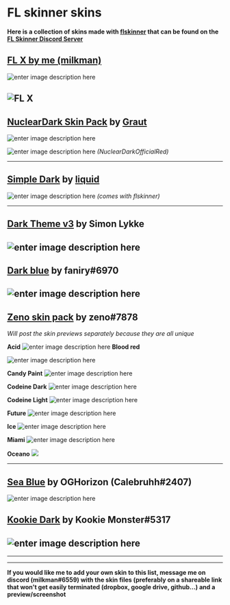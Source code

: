 # FL skinner skins 

**Here is a collection of skins made with [flskinner](https://liquiad.github.io/flskinner/) that can be found on the [FL Skinner Discord Server](https://discord.gg/EpdWnDV)**

## [FL X by me (milkman)](https://github.com/milkman420/FLSTUDIOX)
![enter image description here](https://camo.githubusercontent.com/acb57942a853de4e93bbf4ecc76b4df6fcea1dc7/68747470733a2f2f692e6962622e636f2f56394437314e622f464c582e706e67)

![FL X](https://i.ibb.co/zRzLmsD/FL64-07i-IQ3-CVNB.png)
---
## [NuclearDark Skin Pack](https://drive.google.com/drive/folders/1AReArIsJv3rxo6jFhL9YpVm2v13_6Xkl) by [Graut](https://github.com/GrautDevelopes)
![enter image description here](https://i.ibb.co/XJbQcT2/nucldark.png)

![enter image description here](https://i.ibb.co/xL9hVDh/FL64-g-Mr-IRB4yqx.png)
*(NuclearDarkOfficialRed)*

---
## [Simple Dark](https://github.com/liquiad/flskinner/blob/master/flskinner/Default/skins/SimpleDarkSkin.json) by [liquid](https://github.com/liquiad)
![enter image description here](https://camo.githubusercontent.com/0fb593d74dfd6967aee214ff52f521e2063856e9/68747470733a2f2f692e696d6775722e636f6d2f3732646334625a2e706e67)
*(comes with flskinner)*

---
## [Dark Theme v3](https://drive.google.com/drive/folders/1AglyxfQiklmqCOUACnYd6Xs5iXTE2AmB?usp=sharing) by Simon Lykke
![enter image description here](https://i.ibb.co/bHxxyhr/2dgwd68v68.png)
---
## [Dark blue](https://drive.google.com/file/d/1jg0Oj1DyhGLpgZYM_pjRkg3wWzW0awmK/view?usp=sharing) by faniry#6970
![enter image description here](https://i.ibb.co/NKcVtGW/9u-Hb-IIh6gi.png)
---

## [Zeno skin pack](https://drive.google.com/drive/folders/1ioO2bI-pusQGKwyDwYpjPzeqV1wlPXuP?usp=sharing) by zeno#7878
*Will post the skin previews separately because they are all unique*

 

**Acid**
![enter image description here](https://lh3.googleusercontent.com/fife/ABSRlIohWAk8GRiCeTBJBfco2zKqMHoB4H73-Ozo6HdBjO5eCKFDXmfZROz_2egdV468LLwDtb9PLvA2q83Dlz7tYtwusMu5xqhjxIVgfsrPoaGnUc7C-UK-9qlkiPh2IYcU77q4AG1qWD5ZKk3mKCLRUkFhMRHLz9AmlIiTj7_r-NDREbkeo7jPF7cML9SdHGz9AbVPH_pPog4X8xlcI2m7TGeypQjsItsByXB_B43jGc5fszO-Q9uuvu0ca9AR9H849L3vfGqdawLe_FNx_N6EKVujWucKHRbrUr6aNDMhUMjyMxeP-FPTHarOIdFW1Od0vx096D39F_TJQqBpkcuTtB7UX2W05i8JzaJyXrdghkr18voM1CHz5gFyIifvyg4cdSoK1s77VXdLnzdmjHlQ7XyD0ThY_2BpKF75n4enXDuuR4ox9Pe8X_QhOXeEG3xMDgLXOwIAhRuNea4ZuO3LUWcr09daDbA_v8M8-n2Q6IMkhEBX5E5NxPcFXajTCw1sA2lxhXHI_C0lGbsm86BsZ_ivGqC-qBNCVal8wI3jFsfy8CHcXDBFBpRYIj-VOWqyPEaBVOCCHbjzv6rq6TTneaQPU6ulcJYb8hQq3eZ2R3FGNNtLCxlqr5ttgmNdkZpla5zLhzMik7AZujPzvV_IpWFQbmKN400F7cNpU6sFjW3efHanUF1jT2pJfSW7H8nGiEVahLaJvA4z4GZxR2vTe_h3sbAVssxVti8=w1919-h969-ft)
**Blood red**

![enter image description here](https://lh3.googleusercontent.com/fife/ABSRlIoYJhTnNCod2nQRz_gbhTg3NS8mbLfQaAIvZ-au7x2QnyUcmSt_wHzLRUCbLw4Z6Jv94dJVNP8vyjG2tXAreA_7suNFq96T8nDbYGx5XFh4_3iytMhznajk6MdPkB35OLNT9DDmwgC1RPHfsYk6IZyUcRGey4zD1ASf4zWCu3neewFSWjO1hy9IJ4GjtrJw4bGJAuvjuRyd-_O45h77ybyDjDWURu9Lw6WM9WSy5KqqQATIBA6dM8XPfgJuRmqUTV7rr4EZ1I1W77blj065TiyhN2v8qfJX1Oz0gGb-YpaOJ5TZGibzERk302D5TUP6V6r4O-g63gXG6qGimrD_Toq9bvdnPDABH4TkadbqzshcyVOmlod3wsa5xa5Wqqfe2QBB3NxNSzqZnsZqIaMs_Pg0jc-YIhU92mLKsx6NeuHddzojq-tc-NMar-rji173v1q0wFhEhwAn9yeq2virlkT-zusZ9ye_daEDRSWfcqtY0qJdrcBjP5uf-V5Dz61G_Ebz6nKK0ZA3GmdIugJFwADgtbWvG5VbS1vSzf9T3AEl_zJLWzkhPsoNGPmunSgz2LWo5sV_KpjaMiRQBb9snvWe4Ggv8q9ErijO8xPMNbVfQIQJZsoYWmrHmGz5yisBaAWxNPteg6-Ae5-BFwPByxIaksyApdtvQP5ya0M-ihV2SDDHIaK-ZWZ3Vedl42nEMjuStZvfut3am1c4HFlVoDw88i37la0VK5M=w1919-h969-ft)

**Candy Paint**
![enter image description here](https://lh3.googleusercontent.com/fife/ABSRlIq2MLv22INagoIzS653F-Hq5131bvOTXVumbyqlxeLi4kiO2WYhFkZkHExmzUC4DtQ9-_gnoUyOUGnPWdYbqheHEmSzTTFEEl6_sQH4zpuo68zWbYh2vGDnxoHH3n1nJX0ri0uB1jN9xEPxy7qWgn_yVWvTgABxwk8WIJCT6O_luegi4Y9dPRUjXe540sLLujCKvGukSmXyxfI162-z-y-EKj070j626TBC7pNNr-TFZNZC5telxte2DCR4CibqvOC4EQmpXzr-_v2LpWW0pV5pO8_zsg5yeXollF1HYfyL1yDz9i_g1Ra0Wlx211WWaxaVPkMidxlIeD6iD4XF_Ykn0eUfmz80oS2IO8c6Hxd6aDY-JY3hhN-bjd1UgBC6Lclw2KaumFpTsgeDrGgdEhMxjZ4mzXnRkYRpRcd1T2FroAQI1Wj-Vtes8pE3Y1VAzLgxBMl8B7x0T-JTsikTW03mT9r2FOcySqDi_DqD4ZK43GX_LMrJ0ZBt8sgTSKUt2b6ZD_9RDgfVO4l3p9cGRVAxhUS9cswDwNqLQn9fnX6aIZKT99fNjrSANFSOybyCybk2O1wXl4QH4eKhw9vYXRfQ5TZcgL0NVi9IcQOQPFEJdlAg_TOq7hI-S2Qa9xWXxUeHnw8l2bZ_66fNNlqkQSXDdQRmEP1cq-d9QiRF1VS4h-XtjkPsYywsea5jRZH9_rV3mPwKh2uaGdm5VoFXRnvXRMtBgqhWPDE=w1365-h969-ft)

**Codeine Dark**
![enter image description here](https://lh3.googleusercontent.com/fife/ABSRlIrI5fg1uvI4GJJJ5fpieHFxk_HaA5LMMi-9IQhdRlXp7g0jX-bDDbqz7EQkKA_o830SdbuOjKALeDy9HrIDRlRGHjNpz3BjeA4m64TSvdEqvqfrXkJ-rlUFJWre0R8M9GCqq1uFMt-zh08II_Ndr3WNIOpYnYHRzIVyYX6GtWaEPyZ-b_gbOUK06pmQ05qkcMdqa7lGnjtSD4WY9mvu5VsoftCQaVa0IEH9r71wxQx2IuO34R3UatOikJuV4yjTuJ5Wl9WKBZ62umy7AZuBe3wlJURx26gJSmuC7UmO52y-0fSj75R22Txngv-OogiIrqGAYx-wesHJQhgdalrjWMIap919fQ2ib2-fSqH97HAD5YEluAyn2mJz4IkPJ2AMxRCfLIp2Rpz-p9vWXL3NE5vSf403i3Wd539uEXQcU0FwUxuxb0bJmherU2F41w56ge7geVi6z1lj4046xxXipRMMkSqEtDcfZR0AZTBSpOx_CGkO19a3g6g81zzgKv2N5Tv46ZV3-RoBSkwqzK5tpu13nBXFMeGwsQW4hNvhelCwQxUgnepK_D0xvXgGu_J0LlTWNZuf8agbRTuf2KpL-b-slJTBCzDbKtK-KmsMMMnqd75PSNBiGGkRoVr1L7AK0YiUWP3VXMH4F8cVoo6JlUiDM5CzU8aN_qnm6JYkuRuZhsXx2KupERu9YI6xrQPbAfWrRlBAQK5BGiS2d1h8MYccvbgoLLSvkYM=w1365-h969-ft)

**Codeine Light**
![enter image description here](https://lh3.googleusercontent.com/fife/ABSRlIpX34OJHJsZBVuWs0r6thMndnrJTy1CqJFZSIsw7IbDpr65k-IpbggIHeyf_CwiwoNzqCpg0tK7CMfXeiHmIdkpfe2eweW7oDWsow-uYQiq9L4SfeWqrL_eBYGudpsrPoZwUnmtDKqnS8qQ7990kJds0yXsTRm3GZY3uqRFVjjvJXJ5P7HhM5x9DMPzXMXSd-Wzi_RL7bsxBPljetRapNcaEx5tqlPN28u4w_fsiiK2Re75OIHDAgvv_cLR3LRUbFF4EWcN0lm_yM1fdz_Cvmf_6P2N7hk6tn_d5tj-6BoY10Ha6UkXFOqaOIrU0ePh1Q-Y1RR_-LK_373W1Ti5JUY7u8Xnowx08BEz3PQyIg_X5fshvSErmpT4WzJ42vP5miPbJM3qHaw5Nc_EDL4tUgbx4kQ1vSKzwol8oJ_LfbkZKAhbR9kWTzeERHXPHsFT6a_oGXfun2yfbk2F5jeQCcAeLm9MzD14PpSkLnsco0MXXAFUrDkOi1jorZRNd5wvYdzTrawxhWNNc_TtsokZBotOQd-RWRwsieOLKdpqVlL913nm62qLfiltkpeeerr6PP-Q8r1PLk2Fhq0LBC3P1yW0bz1pudc9HUA_ZlDn9N4XnJckAXiPVR-fvi62tNEl1Vxe4xHehEknMp8x9Leqqiix5dt-sj_d66Di_F6f_5Apgoji3KK0TK661IIlUxop1pH_e_oKEO7jO1kbQPrmJEhjYcqoxAiCTtE=w1365-h969-ft)

**Future**
![enter image description here](https://lh3.googleusercontent.com/fife/ABSRlIobsEFWyKxEmjmvbabrObk2IBMu-4r8jHT62wwgePKLxfbHt62bJ2ua_bV_2BtUu1qzIz1d9S5vCfgZ8POPOZjeydek5unLvXVhtzLMRGcviPdqCY9pYgBwfOHCXxOdscR4XmjfEDGFZVpLVBkGnXisMQlaikqzEbBmBxcNsiOqwPdi4qFRSy70GFpwd_tJswp-7ZxzWbZsg3tgnZ40aRUTaWC290fnYvITt4OlRWX3MBg0R3wC95Rmv-Hht5HRlc2hZK3FNadbst6Xe3qYY9JJfm42-GjGQZjDKuA9pByXcec3q1AKSKR2_mXSqIf7Hx-REMDSdJG4dAYi7OJhozBALcQDE9-cYyi0nDejLJRb2w0WNJ11wEEE_upWKdqW-nIO1shWu_fYThma6iWmCCj0zGd9RQ-MNC50eVfCap1_56xmNiXZET267NIm69ukLPSJgLA8xUu0Qpp5_MGE0J03u-lgs_hYnzC-A8SVO67pjM4AOJeYE8Jrj7WIFzej-w2ntCaNSw76GebqpPoIScg5MzuL7VhqJuRpep4nJGHw-2UDiweuH1PdB8Vxm_lvqPhJQllElyPZOBPxCgl0U5FFt3-0F-wvl1KfkfCzczq1SRAgNwMP_kejmEnENDTrT-hDbaRytCBiNj_ZT9M0SCdWefZpTqI0YIJZFWH6i0gOmddJNB16FOZt_Xh_Qs-gGmJtjeE41ZW5PwthcfYcNqzzR1jquOXAguA=w1365-h969-ft)

**Ice**
![enter image description here](https://lh3.googleusercontent.com/fife/ABSRlIqCKJbyS0Tcc6KlhNdERWHiYKP_SI0h7cakdvy4A3WdxU0HQi3dsBnwy5hFiZaRkHOyJqOmE8EnPHOifT_u-8OS-h-ZAYIR2Inr2AMgGQmbxisuJF-jARqpjcMkwGTqhk3bh-1SnFt9T2p_bTu-SbphN2-9HgKp7PjZCbwF3_gE5BBXVsj2KvVJLMLN9C2ykDRK7iFernI7B2CWQY99B9gCcacacZ0w7b3CsoRi55l4vrQHtl3Bs1EBVVkkGFzpLdyUjo_qyrGuLk5T0wsd5xfpZKuEjBVgp3iixXGgbeZTp2Z7ove0P2ujtkRr8BmCsp9OXoEcRXSo4iEFNcClRqF0tMVEW07aYvFi4barAIOXHLIwsDPhDEhMlVknOtjABcBi52jgvj27gSommyqoEDVW1eM7UUwJicfpvbeK8zzrvLvDwDUaabPTGizYtL7TaSwubN6_HHsPZxKK7hV-9-CwY_7o_j3y2k4smRTcDAPRWqhO2N3FiCTZq5unDjNvHKY4ztOnwXzeMozYPq6qcF_7WF9TSH-3khJS38R7fY399fahHPexAQyIgAeCNV9fAwLzJrN2XX3M4Tx4xQtUYlxJ296jaQMF73HV2OmsirUMVqTcUIfQXZGMElB09me_0bK3LjYjSVRcqb0IoOAkbTKlWnRVfsnV0a8I--fFbvvn180zX4ia-2EdTLPrkzVZbgRmXmPQFcMljqfXdlkGq5tbor7TkLuoHjQ=w1365-h969-ft)

**Miami**
![enter image description here](https://lh3.googleusercontent.com/fife/ABSRlIozaNFLV45M4Vmu7_JwTTqwdyFttKWErVqhTB0Ko_wESFArQ1BmgU73-RFoZc2QQx1xIXI-6EIDJZa9wnFKxpTPTcwAy9ED5Rz4w-Oz_94V9xCuB9CrWkq0QhPTTCJU-yOBZ_8FVvQgfPS5YwD2grv0DJrdV6CAD7RNDbphzCirQBYCPEvMMK_gXaZClR5TsBqQe0KQ7G6IsCUDAY9dL-axNJI4VYQl4Id38AZenwKgJUOSwC61Tzrj74fUFI0zLD1A3zZ90kPDAHomFvBiwxR2mf1kKANYkDWzBSIak0WrABVpd8h0UxCPF00YllbEFEqn6SZTqZUiEPhBjiihRCkKTXCPmD7lSvlbMSwHBOtFrvLcxuo4dxvbe0tZZcxU7ZCZufG09Jy9WrVmv8LJ3EADqMwMsbSUpR2uFObrVmoOZl6VsFU4kbXKmWTHCFgbo3h0Bx9yZAE1Y1liD6gYNUCXDIlgRTf5tDeXl-UgN3zLYcGblatpsQ_Yfk3P2v2egzYGZar4S5clBI284EUokrfUvi91UpuGHLiSvq5I8jmpHe4wdwox7-Yg2wpL0_K3_AQzYJvikVkIoskgV3DUjlB7TD3G_VD0twwaguxIQxBy8WreGpHHhXaAq8noKi7dfau7TIQOHcl3_R_cojuNhQKAtBhKljoj7PngXLop899Ykeo7t23WWLeXeiw_M2qZ4-AJhXDiBQBLpEIymnX1WQbTBTydx8vWYkg=w1365-h969-ft)

**Oceano**
![](https://lh3.googleusercontent.com/fife/ABSRlIrnRarEPkPoSmjtKjqTbhTDxOz3BQO9ykwCn3zy3SKAodRigKcYV6VfYosDcKYVdg7Cpx7HnoVzslPCpK5G6FO28cZ37rcpuRU2b6hJjnvqLdcoDezFZPZekgvowf1E1LOinl2nfO-bH2fkigbwyZ6wxrUwuNGryk4ebBlGFE-mDVT1DsmUCjs_a7TEPuFJHVNiqDBO9A8SVZfQ7GhdO9tImrUf5Iq5cO0VqG3TBNGy2pWnjk3rPZflSDN0wtNGvB7IC5X3kni7-vVQ6JrgrqOcFHaw74QufrlpD3kWapFs1n4TDr10-j27dUX47Scy5I_hCpDS5VOBtxJKANi26W4hnUswoPXmIRIQTnFPElLDdzum6GJ71JEQ1yRNA1LS7neIyiF33dbbWgKJdROX_VaFDfYbvuUnm1tdPQq2LY2MnemHoj4nrje1_k5eBKPl5LjPTLjdqL0hq5cLYHorJLLA3edKhSF2etpG8CErgUnRzdgkOlVNziuFpNjEXYSlAcLZiROE2GmdrycHRSkixuHp4HSKxWawNZiCszCwdDyqIsdebOnhE7J_rvsyQ5a7bHQ8Cnw3ptZnbystWRFI39vU_ciJgXsyR7UbW_6kPQ_fN5U-ndZg4p1ZTuMruxup4SnggRmMV49afAJuiQ3TRxZ9TNT588ulfw_oUhpmCB8EVgH0JB21UG9Zn6GERJf0FGHkEa5r_8ahr0ntzGBlZo5woCqYvG6sTXM=w1365-h969-ft)


---
## [Sea Blue](https://drive.google.com/file/d/1cGcadCSbdLD7JTU6zlZs7xSFEAyEV1Uq/view?usp=sharing) by OGHorizon (Calebruhh#2407)
![enter image description here](https://i.ibb.co/ZSKW2Rw/FL64-IOf-Ryy9g3a.png)
## [Kookie Dark](https://drive.google.com/file/d/11f8ZunJppiI1DnKXFa-q_Q7rLJw1o1Bi/view?usp=sharing) by Kookie Monster#5317
![enter image description here](https://i.ibb.co/zHb5ZkL/FL64-ct3-Bd1-S3h-Z.png)
---
----
---

**If you would like me to add your own skin to this list, message me on discord (milkman#6559) with the skin files (preferably on a shareable link that won't get easily terminated (dropbox, google drive, github...) and a preview/screenshot**
